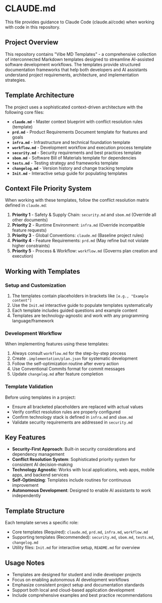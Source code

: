 # CLAUDE.md

This file provides guidance to Claude Code (claude.ai/code) when working with code in this repository.

## Project Overview

This repository contains "Vibe MD Templates" - a comprehensive collection of interconnected Markdown templates designed to streamline AI-assisted software development workflows. The templates provide structured documentation frameworks that help both developers and AI assistants understand project requirements, architecture, and implementation strategies.

## Template Architecture

The project uses a sophisticated context-driven architecture with the following core files:

- **`claude.md`** - Master context blueprint with conflict resolution rules (template)
- **`prd.md`** - Product Requirements Document template for features and goals
- **`infra.md`** - Infrastructure and technical foundation template
- **`workflow.md`** - Development workflow and execution process template
- **`security.md`** - Security requirements and best practices template
- **`sbom.md`** - Software Bill of Materials template for dependencies
- **`tests.md`** - Testing strategy and frameworks template
- **`changelog.md`** - Version history and change tracking template
- **`Init.md`** - Interactive setup guide for populating templates

## Context File Priority System

When working with these templates, follow the conflict resolution matrix defined in `claude.md`:

1. **Priority 1** - Safety & Supply Chain: `security.md` and `sbom.md` (Override all other documents)
2. **Priority 2** - Runtime Environment: `infra.md` (Override incompatible feature requests)
3. **Priority 3** - Global Conventions: `claude.md` (Baseline project rules)
4. **Priority 4** - Feature Requirements: `prd.md` (May refine but not violate higher constraints)
5. **Priority 5** - Process & Workflow: `workflow.md` (Governs plan creation and execution)

## Working with Templates

### Setup and Customization
1. The templates contain placeholders in brackets like `[e.g., "Example content"]`
2. Use the `Init.md` interactive guide to populate templates systematically
3. Each template includes guided questions and example content
4. Templates are technology-agnostic and work with any programming language/framework

### Development Workflow
When implementing features using these templates:
1. Always consult `workflow.md` for the step-by-step process
2. Create `.implementation/plan.json` for systematic development
3. Follow the self-optimization routine after every action
4. Use Conventional Commits format for commit messages
5. Update `changelog.md` after feature completion

### Template Validation
Before using templates in a project:
- Ensure all bracketed placeholders are replaced with actual values
- Verify conflict resolution rules are properly configured
- Confirm technology stack is defined in `infra.md` and `sbom.md`
- Validate security requirements are addressed in `security.md`

## Key Features

- **Security-First Approach**: Built-in security considerations and dependency management
- **Conflict Resolution System**: Sophisticated priority system for consistent AI decision-making  
- **Technology Agnostic**: Works with local applications, web apps, mobile apps, and backend services
- **Self-Optimizing**: Templates include routines for continuous improvement
- **Autonomous Development**: Designed to enable AI assistants to work independently

## Template Structure

Each template serves a specific role:
- Core templates (Required): `claude.md`, `prd.md`, `infra.md`, `workflow.md`
- Supporting templates (Recommended): `security.md`, `sbom.md`, `tests.md`, `changelog.md`
- Utility files: `Init.md` for interactive setup, `README.md` for overview

## Usage Notes

- Templates are designed for student and indie developer projects
- Focus on enabling autonomous AI development workflows
- Emphasize consistent project setup and documentation standards
- Support both local and cloud-based application development
- Include comprehensive examples and best practice recommendations
